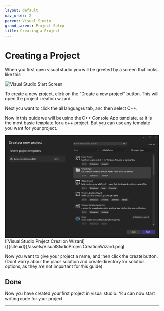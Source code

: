 ```yaml
---
layout: default
nav_order: 2
parent: Visual Studio
grand_parent: Project Setup
title: Creating a Project
---
```


# Creating a Project

When you first open visual studio you will be greeted by a screen that looks like this:

![Visual Studio Start Screen]({{site.url}}/assets/VisualStudioStartScreen.png)

To create a new project, click on the "Create a new project" button. This will open the project creation wizard.

Next you want to click the all languages tab, and then select C++.

Now in this guide we will be using the C++ Console App template, as it is the most basic template for a c++ project. But you can use any template you want for your project.

<img class="image" src="/assets/VisualStudioProjectCreationWizard.png">
![Visual Studio Project Creation Wizard]({{site.url}}/assets/VisualStudioProjectCreationWizard.png)

Now you want to give your project a name, and then click the create button. (Dont worry about the place solution and create directory for solution options, as they are not important for this guide)

## Done

Now you have created your first project in visual studio. You can now start writing code for your project.

---